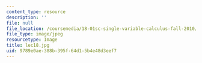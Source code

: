 ```yaml
---
content_type: resource
description: ''
file: null
file_location: /coursemedia/18-01sc-single-variable-calculus-fall-2010/9789e0ae388b395f64d15b4e48d3eef7_lec18.jpg
file_type: image/jpeg
resourcetype: Image
title: lec18.jpg
uid: 9789e0ae-388b-395f-64d1-5b4e48d3eef7
---
```

